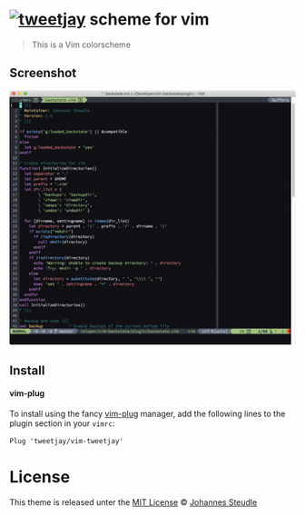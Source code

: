 # [![tweetjay][avatar]](https://github.com/tweetjay) scheme for vim

> This is a Vim colorscheme

## Screenshot

![Screenshot](images/Screenshot.png)

## Install

#### vim-plug

To install using the fancy [vim-plug](https://github.com/junegunn/vim-plug) manager, add the following lines to the plugin section in your `vimrc`:

```vim
Plug 'tweetjay/vim-tweetjay'
```

# License

This theme is released unter the [MIT License][mit-license]
© [Johannes Steudle][author]

[mit-license]:   https://opensource.org/licenses/MIT
[author]:        https://github.com/tweetjay
[avatar]: https://avatars3.githubusercontent.com/u/234182?s=40&v=4
[license-badge]: https://img.shields.io/badge/license-MIT-007EC7.svg?style=flat-square
